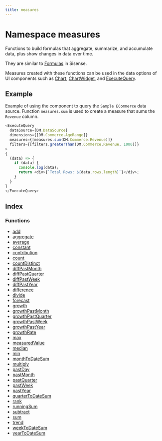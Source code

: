 ```yaml
---
title: measures
---
```


# Namespace measures

Functions to build formulas that aggregate, summarize, and accumulate data,
plus show changes in data over time.

They are similar to [Formulas](https://docs.sisense.com/main/SisenseLinux/build-formulas.htm) in Sisense.

Measures created with these functions can be used in the data options of UI components such as
[Chart](../../../sdk-ui/interfaces/interface.ChartProps.md), [ChartWidget](../../../sdk-ui/interfaces/interface.ChartWidgetProps.md),
and [ExecuteQuery](../../../sdk-ui/interfaces/interface.ExecuteQueryProps.md).

## Example

Example of using the component to query the `Sample ECommerce` data source.
Function `measures.sum` is used to create a measure that sums the `Revenue` column.
```ts
<ExecuteQuery
  dataSource={DM.DataSource}
  dimensions={[DM.Commerce.AgeRange]}
  measures={[measures.sum(DM.Commerce.Revenue)]}
  filters={[filters.greaterThan(DM.Commerce.Revenue, 1000)]}
>
{
  (data) => {
    if (data) {
      console.log(data);
      return <div>{`Total Rows: ${data.rows.length}`}</div>;
    }
  }
}
</ExecuteQuery>
```

## Index

### Functions

- [add](functions/function.add.md)
- [aggregate](functions/function.aggregate.md)
- [average](functions/function.average.md)
- [constant](functions/function.constant.md)
- [contribution](functions/function.contribution.md)
- [count](functions/function.count.md)
- [countDistinct](functions/function.countDistinct.md)
- [diffPastMonth](functions/function.diffPastMonth.md)
- [diffPastQuarter](functions/function.diffPastQuarter.md)
- [diffPastWeek](functions/function.diffPastWeek.md)
- [diffPastYear](functions/function.diffPastYear.md)
- [difference](functions/function.difference.md)
- [divide](functions/function.divide.md)
- [forecast](functions/function.forecast.md)
- [growth](functions/function.growth.md)
- [growthPastMonth](functions/function.growthPastMonth.md)
- [growthPastQuarter](functions/function.growthPastQuarter.md)
- [growthPastWeek](functions/function.growthPastWeek.md)
- [growthPastYear](functions/function.growthPastYear.md)
- [growthRate](functions/function.growthRate.md)
- [max](functions/function.max.md)
- [measuredValue](functions/function.measuredValue.md)
- [median](functions/function.median.md)
- [min](functions/function.min.md)
- [monthToDateSum](functions/function.monthToDateSum.md)
- [multiply](functions/function.multiply.md)
- [pastDay](functions/function.pastDay.md)
- [pastMonth](functions/function.pastMonth.md)
- [pastQuarter](functions/function.pastQuarter.md)
- [pastWeek](functions/function.pastWeek.md)
- [pastYear](functions/function.pastYear.md)
- [quarterToDateSum](functions/function.quarterToDateSum.md)
- [rank](functions/function.rank.md)
- [runningSum](functions/function.runningSum.md)
- [subtract](functions/function.subtract.md)
- [sum](functions/function.sum.md)
- [trend](functions/function.trend.md)
- [weekToDateSum](functions/function.weekToDateSum.md)
- [yearToDateSum](functions/function.yearToDateSum.md)
